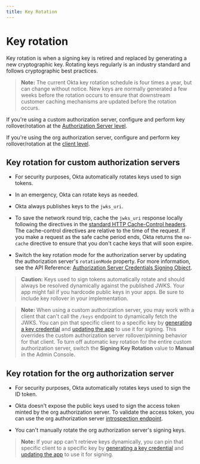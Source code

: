 ```yaml
---
title: Key Rotation
---
```

# Key rotation

Key rotation is when a signing key is retired and replaced by generating a new cryptographic key. Rotating keys regularly is an industry standard and follows cryptographic best practices.

> **Note:** The current Okta key rotation schedule is four times a year, but can change without notice. New keys are normally generated a few weeks before the rotation occurs to ensure that downstream customer caching mechanisms are updated before the rotation occurs.

If you're using a custom authorization server, configure and perform key rollover/rotation at the [Authorization Server level](https://developer.okta.com/docs/api/openapi/okta-management/management/tag/AuthorizationServerKeys/#tag/AuthorizationServerKeys/operation/rotateAuthorizationServerKeys).

If you're using the org authorization server, configure and perform key rollover/rotation at the [client level](https://developer.okta.com/docs/api/openapi/okta-management/management/tag/ApplicationSSOCredentialKey/).

## Key rotation for custom authorization servers

* For security purposes, Okta automatically rotates keys used to sign tokens.

* In an emergency, Okta can rotate keys as needed.

* Okta always publishes keys to the `jwks_uri`.

* To save the network round trip, cache the `jwks_uri` response locally following the directives in the [standard HTTP Cache-Control headers](https://developer.mozilla.org/en-US/docs/Web/HTTP/Headers/Cache-Control). The cache-control directives are relative to the time of the request. If you make a request as the safe cache period ends, Okta returns the `no-cache` directive to ensure that you don't cache keys that will soon expire.

* Switch the key rotation mode for the authorization server by updating the authorization server's `rotationMode` property. For more information, see the API Reference: [Authorization Server Credentials Signing Object](https://developer.okta.com/docs/api/openapi/okta-management/management/tag/AuthorizationServerKeys/#tag/AuthorizationServerKeys/operation/rotateAuthorizationServerKeys).

> **Caution:** Keys used to sign tokens automatically rotate and should always be resolved dynamically against the published JWKS. Your app might fail if you hardcode public keys in your apps. Be sure to include key rollover in your implementation.

> **Note:** When using a custom authorization server, you may work with a client that can't call the `/keys` endpoint to dynamically fetch the JWKS. You can pin that specific client to a specific key by [generating a key credential](https://developer.okta.com/docs/api/openapi/okta-management/management/tag/ApplicationSSOCredentialKey/#tag/ApplicationSSOCredentialKey/operation/generateApplicationKey) and [updating the app](https://developer.okta.com/docs/api/openapi/okta-management/management/tag/Application/#tag/Application/operation/replaceApplication) to use it for signing. This overrides the custom authorization server rollover/pinning behavior for that client. To turn off automatic key rotation for the entire custom authorization server, switch the **Signing Key Rotation** value to **Manual** in the Admin Console.

## Key rotation for the org authorization server

* For security purposes, Okta automatically rotates keys used to sign the ID token.

* Okta doesn't expose the public keys used to sign the access token minted by the org authorization server. To validate the access token, you can use the org authorization server [introspection endpoint](https://developer.okta.com/docs/api/openapi/okta-oauth/oauth/tag/OrgAS/#tag/OrgAS/operation/introspect).

* You can't manually rotate the org authorization server's signing keys.

> **Note:** If your app can't retrieve keys dynamically, you can pin that specific client to a specific key by [generating a key credential](https://developer.okta.com/docs/api/openapi/okta-management/management/tag/ApplicationSSOCredentialKey/#tag/ApplicationSSOCredentialKey/operation/generateApplicationKey) and [updating the app](https://developer.okta.com/docs/api/openapi/okta-management/management/tag/Application/#tag/Application/operation/replaceApplication) to use it for signing.

